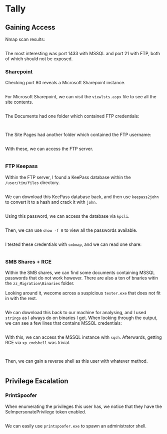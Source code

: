 # Tally

## Gaining Access

Nmap scan results:

<figure><img src="../../../.gitbook/assets/image (83).png" alt=""><figcaption></figcaption></figure>

The most interesting was port 1433 with MSSQL and port 21 with FTP, both of which should not be exposed.

### Sharepoint

Checking port 80 reveals a Microsoft Sharepoint instance.

<figure><img src="../../../.gitbook/assets/image (90).png" alt=""><figcaption></figcaption></figure>

For Microsoft Sharepoint, we can visit the `viewlsts.aspx` file to see all the site contents.

<figure><img src="../../../.gitbook/assets/image (10).png" alt=""><figcaption></figcaption></figure>

The Documents had one folder which contained FTP credentials:

<figure><img src="../../../.gitbook/assets/image (4).png" alt=""><figcaption></figcaption></figure>

<figure><img src="../../../.gitbook/assets/image (8).png" alt=""><figcaption></figcaption></figure>

The Site Pages had another folder which contained the FTP username:

<figure><img src="../../../.gitbook/assets/image (1).png" alt=""><figcaption></figcaption></figure>

With these, we can access the FTP server.

<figure><img src="../../../.gitbook/assets/image (6).png" alt=""><figcaption></figcaption></figure>

### FTP Keepass

Within the FTP server, I found a KeePass database within the `/user/tim/files` directory.

<figure><img src="../../../.gitbook/assets/image (20).png" alt=""><figcaption></figcaption></figure>

We can download this KeePass database back, and then use `keepass2john` to convert it to a hash and crack it with `john`.

<figure><img src="../../../.gitbook/assets/image (81).png" alt=""><figcaption></figcaption></figure>

Using this password, we can access the database via `kpcli`.&#x20;

<figure><img src="../../../.gitbook/assets/image (88).png" alt=""><figcaption></figcaption></figure>

Then, we can use `show -f 0` to view all the passwords available.

<figure><img src="../../../.gitbook/assets/image (89).png" alt=""><figcaption></figcaption></figure>

I tested these credentials with `smbmap`, and we can read one share:

<figure><img src="../../../.gitbook/assets/image (13).png" alt=""><figcaption></figcaption></figure>

### SMB Shares + RCE

Within the SMB shares, we can find some documents containing MSSQL passwords that do not work however. There are also a ton of bnaries witin the `zz_Migration\Binaries` folder.

Looking around it, wecome across a suspicious `tester.exe` that does not fit in with the rest.

<figure><img src="../../../.gitbook/assets/image (9).png" alt=""><figcaption></figcaption></figure>

We can download this back to our machine for analysing, and I used `strings` as I always do on binaries I get. When looking through the output, we can see a few lines that contains MSSQL credentials:

<figure><img src="../../../.gitbook/assets/image (27).png" alt=""><figcaption></figcaption></figure>

With this, we can access the MSSQL instance with `sqsh`. Afterwards, getting RCE via `xp_cmdshell` was trivial.

<figure><img src="../../../.gitbook/assets/image (91).png" alt=""><figcaption></figcaption></figure>

<figure><img src="../../../.gitbook/assets/image (80).png" alt=""><figcaption></figcaption></figure>

Then, we can gain a reverse shell as this user with whatever method.

<figure><img src="../../../.gitbook/assets/image (28).png" alt=""><figcaption></figcaption></figure>

## Privilege Escalation

### PrintSpoofer

When enumerating the privileges this user has, we notice that they have the SeImpersonatePrivilege token enabled.

<figure><img src="../../../.gitbook/assets/image (7).png" alt=""><figcaption></figcaption></figure>

We can easily use `printspoofer.exe` to spawn an administrator shell.

<figure><img src="../../../.gitbook/assets/image (19).png" alt=""><figcaption></figcaption></figure>
